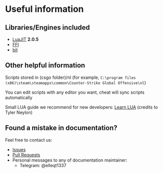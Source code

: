 # Useful information

## Libraries/Engines included

- [LuaJIT](https://github.com/LuaJIT/LuaJIT) **2.0.5**
- [FFI](https://luajit.org/ext_ffi.html)
- [bit](https://bitop.luajit.org/api.html)

## Other helpful information

Scripts stored in (csgo folder)/nl (for example,
`C:\program files (x86)\steam\steamapps\common\Counter-Strike Global Offensive\nl`)

You can edit scripts with any editor you want, cheat will sync scripts automatically

Small LUA guide we recommend for new developers: [Learn LUA](http://tylerneylon.com/a/learn-lua/) (credits to Tyler Neylon)

## Found a mistake in documentation?

Feel free to contact us:

- [Issues](https://github.com/neverlosecc/api-documentation/issues)
- [Pull Requests](https://github.com/neverlosecc/api-documentation/pulls)
- Personal messages to any of documentation maintainer:
  - Telegram: @elleqt1337
